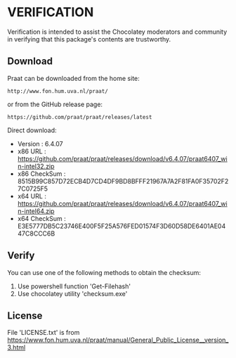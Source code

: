 # VERIFICATION
Verification is intended to assist the Chocolatey moderators and community in verifying that this package's contents are trustworthy.

## Download
Praat can be downloaded from the home site:  

    http://www.fon.hum.uva.nl/praat/
or from the GitHub release page:

    https://github.com/praat/praat/releases/latest

Direct download:   
- Version      : 6.4.07
- x86 URL      : https://github.com/praat/praat/releases/download/v6.4.07/praat6407_win-intel32.zip
- x86 CheckSum : 8515B99C857D72ECB4D7CD4DF9BD8BFFF21967A7A2F81FA0F35702F27C0725F5
- x64 URL      : https://github.com/praat/praat/releases/download/v6.4.07/praat6407_win-intel64.zip
- x64 CheckSum : E3E5777DB5C23746E400F5F25A576FED01574F3D60D58DE6401AE0447C8CCC6B

## Verify
You can use one of the following methods to obtain the checksum:
1. Use powershell function 'Get-Filehash'
2. Use chocolatey utility 'checksum.exe'

## License
File 'LICENSE.txt' is from https://www.fon.hum.uva.nl/praat/manual/General_Public_License__version_3.html
